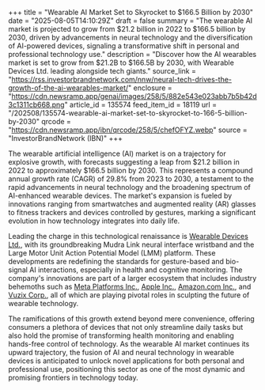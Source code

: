 +++
title = "Wearable AI Market Set to Skyrocket to $166.5 Billion by 2030"
date = "2025-08-05T14:10:29Z"
draft = false
summary = "The wearable AI market is projected to grow from $21.2 billion in 2022 to $166.5 billion by 2030, driven by advancements in neural technology and the diversification of AI-powered devices, signaling a transformative shift in personal and professional technology use."
description = "Discover how the AI wearables market is set to grow from $21.2B to $166.5B by 2030, with Wearable Devices Ltd. leading alongside tech giants."
source_link = "https://rss.investorbrandnetwork.com/nnw/neural-tech-drives-the-growth-of-the-ai-wearables-market/"
enclosure = "https://cdn.newsramp.app/genai/images/258/5/882e543e023abb7b5b42d3c1311cb668.png"
article_id = 135574
feed_item_id = 18119
url = "/202508/135574-wearable-ai-market-set-to-skyrocket-to-166-5-billion-by-2030"
qrcode = "https://cdn.newsramp.app/ibn/qrcode/258/5/chefOFYZ.webp"
source = "InvestorBrandNetwork (IBN)"
+++

<p>The wearable artificial intelligence (AI) market is on a trajectory for explosive growth, with forecasts suggesting a leap from $21.2 billion in 2022 to approximately $166.5 billion by 2030. This represents a compound annual growth rate (CAGR) of 29.8% from 2023 to 2030, a testament to the rapid advancements in neural technology and the broadening spectrum of AI-enhanced wearable devices. The market's expansion is fueled by innovations ranging from smartwatches and augmented reality (AR) glasses to fitness trackers and devices controlled by gestures, marking a significant evolution in how technology integrates into daily life.</p><p>Leading the charge in this technological renaissance is <a href='https://www.wearabledevices.co.il' rel='nofollow' target='_blank'>Wearable Devices Ltd.</a>, with its groundbreaking Mudra Link neural interface wristband and the Large Motor Unit Action Potential Model (LMM) platform. These developments are redefining the standards for gesture-based and bio-signal AI interactions, especially in health and cognitive monitoring. The company's innovations are part of a larger ecosystem that includes industry behemoths such as <a href='https://www.meta.com' rel='nofollow' target='_blank'>Meta Platforms Inc.</a>, <a href='https://www.apple.com' rel='nofollow' target='_blank'>Apple Inc.</a>, <a href='https://www.amazon.com' rel='nofollow' target='_blank'>Amazon.com Inc.</a>, and <a href='https://www.vuzix.com' rel='nofollow' target='_blank'>Vuzix Corp.</a>, all of which are playing pivotal roles in sculpting the future of wearable technology.</p><p>The ramifications of this growth extend beyond mere convenience, offering consumers a plethora of devices that not only streamline daily tasks but also hold the promise of transforming health monitoring and enabling hands-free control of technology. As the wearable AI market continues its upward trajectory, the fusion of AI and neural technology in wearable devices is anticipated to unlock novel applications for both personal and professional use, positioning this sector as one of the most dynamic and promising frontiers in technology today.</p>